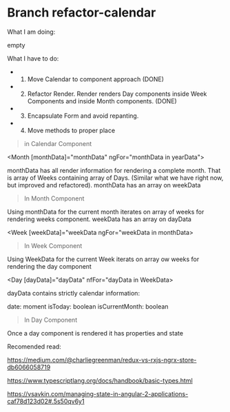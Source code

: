 # Branch refactor-calendar

What I am doing:

empty

What I have to do: 

- 1. Move Calendar to component approach (DONE)
- 2. Refactor Render. Render renders Day components inside Week Components and inside Month components. (DONE)
- 3. Encapsulate Form and avoid repanting. 
- 4. Move methods to proper place

> in Calendar Component

<Month [monthData]="monthData" ngFor="monthData in yearData"> 

monthData has all render information for rendering a complete month. That is array of Weeks containing array of Days. (Similar what we have right now, but improved and refactored). 
monthData has an array on weekData 

> In Month Component

Using monthData for the current month iterates on array of weeks for rendering weeks component. 
weekData has an array on dayData

<Week [weekData]="weekData ngFor="weekData in monthData>

> In Week Component

Using WeekData for the current Week iterats on array ow weeks for rendering the day component

<Day [dayData]="dayData" nfFor="dayData in WeekData>

dayData contains strictly calendar information:

date: moment
isToday: boolean
isCurrentMonth: boolean

> In Day Component

Once a day component is rendered it has properties and state

Recomended read: 

https://medium.com/@charliegreenman/redux-vs-rxjs-ngrx-store-db6066058719

https://www.typescriptlang.org/docs/handbook/basic-types.html

https://vsavkin.com/managing-state-in-angular-2-applications-caf78d123d02#.5s50qv6y1
